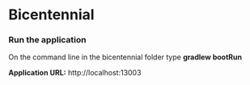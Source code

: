 # Bicentennial

### Run the application
On the command line in the bicentennial folder type **gradlew bootRun**

**Application URL:** http://localhost:13003
